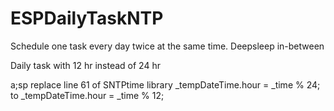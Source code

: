 # ESPDailyTaskNTP
Schedule one task every day twice at the same time. Deepsleep in-between

Daily task with 12 hr instead of 24 hr

a;sp replace line 61 of SNTPtime library
  _tempDateTime.hour = _time % 24;
to
  _tempDateTime.hour = _time % 12;
